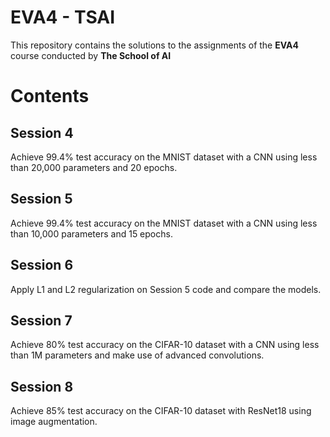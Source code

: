
# EVA4 - TSAI

This repository contains the solutions to the assignments of the  **EVA4**  course conducted by  **The School of AI**

# Contents

## Session 4

Achieve 99.4% test accuracy on the MNIST dataset with a CNN using less than 20,000 parameters and 20 epochs.

## Session 5

Achieve 99.4% test accuracy on the MNIST dataset with a CNN using less than 10,000 parameters and 15 epochs.

## Session 6

Apply L1 and L2 regularization on Session 5 code and compare the models.

## Session 7

Achieve 80% test accuracy on the CIFAR-10 dataset with a CNN using less than 1M parameters and make use of advanced convolutions.

## Session 8

Achieve 85% test accuracy on the CIFAR-10 dataset with ResNet18 using image augmentation.

